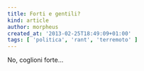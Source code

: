 ```yaml
---
title: Forti e gentili?
kind: article
author: morpheus
created_at: '2013-02-25T18:49:09+01:00'
tags: [ 'politica', 'rant', 'terremoto' ]
---
```


No, coglioni forte...
